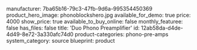 manufacturer: 7ba65b16-79c3-47fb-9d6a-995354450369
product_hero_image: phonoblockshero.jpg
available_for_demo: true
price: 4000
show_price: true
available_to_buy_online: false
monthly_featuree: false
has_files: false
title: 'Duo Phono Preamplifier'
id: 12ab58da-d4de-4d49-8e72-3a330afc74d0
product-categories: phono-pre-amps
system_category: source
blueprint: product
